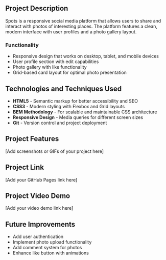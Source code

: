 ## Project Description
Spots is a responsive social media platform that allows users to share and interact with photos of interesting places. The platform features a clean, modern interface with user profiles and a photo gallery layout.

### Functionality
* Responsive design that works on desktop, tablet, and mobile devices
* User profile section with edit capabilities
* Photo gallery with like functionality
* Grid-based card layout for optimal photo presentation

## Technologies and Techniques Used
* **HTML5** - Semantic markup for better accessibility and SEO
* **CSS3** - Modern styling with Flexbox and Grid layouts
* **BEM Methodology** - For scalable and maintainable CSS architecture
* **Responsive Design** - Media queries for different screen sizes
* **Git** - Version control and project deployment

## Project Features
[Add screenshots or GIFs of your project here]

## Project Link
[Add your GitHub Pages link here]

## Project Video Demo
[Add your video demo link here]

## Future Improvements
* Add user authentication
* Implement photo upload functionality
* Add comment system for photos
* Enhance like button with animations

